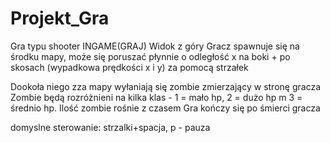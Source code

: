 # Projekt_Gra


Gra typu shooter
INGAME(GRAJ)
Widok z góry
Gracz spawnuje się na środku mapy, może się poruszać płynnie o  odległość x na boki + po skosach (wypadkowa prędkości x i y)  za pomocą strzałek
 
Dookoła niego zza mapy wyłaniają się zombie zmierzający w stronę gracza
Zombie będą rozróżnieni na kilka klas - 1 = mało hp,  2 = dużo hp m 3 = średnio hp.
Ilość zombie rośnie z czasem
Gra kończy się po śmierci gracza


domyslne sterowanie:
strzalki+spacja, p - pauza


